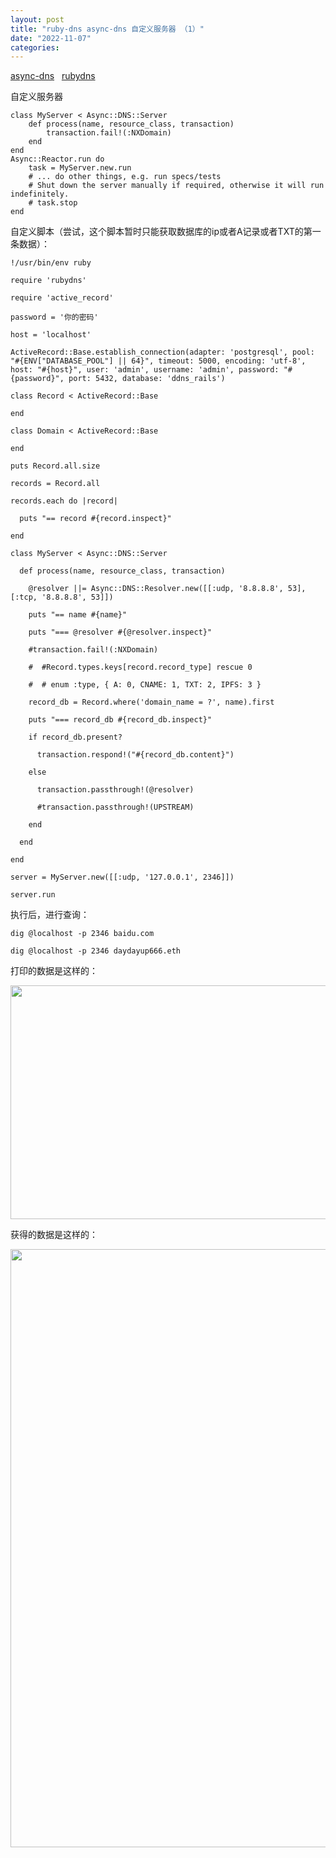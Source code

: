 ```yaml
---
layout: post
title: "ruby-dns async-dns 自定义服务器 （1）"
date: "2022-11-07"
categories: 
---
```

<p><a href="https://github.com/socketry/async-dns">async-dns</a>&nbsp;&nbsp; <a href="https://github.com/socketry/rubydns">rubydns</a>&nbsp;</p>

<p>自定义服务器</p>

<pre>
<code>class MyServer &lt; Async::DNS::Server
&nbsp;&nbsp; &nbsp;def process(name, resource_class, transaction)
&nbsp;&nbsp; &nbsp;&nbsp;&nbsp; &nbsp;transaction.fail!(:NXDomain)
&nbsp;&nbsp; &nbsp;end
end
Async::Reactor.run do
&nbsp;&nbsp; &nbsp;task = MyServer.new.run
&nbsp;&nbsp; &nbsp;# ... do other things, e.g. run specs/tests
&nbsp;&nbsp; &nbsp;# Shut down the server manually if required, otherwise it will run indefinitely.
&nbsp;&nbsp; &nbsp;# task.stop
end</code></pre>

<p>自定义脚本（尝试，这个脚本暂时只能获取数据库的ip或者A记录或者TXT的第一条数据）：</p>

<pre>
<code>!/usr/bin/env ruby

require &#39;rubydns&#39;

require &#39;active_record&#39;

password = &#39;你的密码&#39;

host = &#39;localhost&#39;

ActiveRecord::Base.establish_connection(adapter: &#39;postgresql&#39;, pool: &quot;#{ENV[&quot;DATABASE_POOL&quot;] || 64}&quot;, timeout: 5000, encoding: &#39;utf-8&#39;, host: &quot;#{host}&quot;, user: &#39;admin&#39;, username: &#39;admin&#39;, password: &quot;#{password}&quot;, port: 5432, database: &#39;ddns_rails&#39;)

class Record &lt; ActiveRecord::Base

end

class Domain &lt; ActiveRecord::Base

end

puts Record.all.size

records = Record.all

records.each do |record|

&nbsp; puts &quot;== record #{record.inspect}&quot;

end

class MyServer &lt; Async::DNS::Server

&nbsp; def process(name, resource_class, transaction)

&nbsp;&nbsp;&nbsp; @resolver ||= Async::DNS::Resolver.new([[:udp, &#39;8.8.8.8&#39;, 53], [:tcp, &#39;8.8.8.8&#39;, 53]])

&nbsp;&nbsp;&nbsp; puts &quot;== name #{name}&quot;

&nbsp;&nbsp;&nbsp; puts &quot;=== @resolver #{@resolver.inspect}&quot;

&nbsp;&nbsp;&nbsp; #transaction.fail!(:NXDomain)

&nbsp;&nbsp;&nbsp; #&nbsp; #Record.types.keys[record.record_type] rescue 0

&nbsp;&nbsp;&nbsp; #&nbsp; # enum :type, { A: 0, CNAME: 1, TXT: 2, IPFS: 3 }

&nbsp;&nbsp;&nbsp; record_db = Record.where(&#39;domain_name = ?&#39;, name).first

&nbsp;&nbsp;&nbsp; puts &quot;=== record_db #{record_db.inspect}&quot;

&nbsp;&nbsp;&nbsp; if record_db.present?

&nbsp;&nbsp;&nbsp;&nbsp;&nbsp; transaction.respond!(&quot;#{record_db.content}&quot;)

&nbsp;&nbsp;&nbsp; else

&nbsp;&nbsp;&nbsp;&nbsp;&nbsp; transaction.passthrough!(@resolver)

&nbsp;&nbsp;&nbsp;&nbsp;&nbsp; #transaction.passthrough!(UPSTREAM)

&nbsp;&nbsp;&nbsp; end

&nbsp; end

end

server = MyServer.new([[:udp, &#39;127.0.0.1&#39;, 2346]])

server.run</code></pre>

<p>执行后，进行查询：</p>

<pre>
<code>dig @localhost -p 2346 baidu.com</code></pre>

<pre>
<code>dig @localhost -p 2346 daydayup666.eth</code></pre>

<p>打印的数据是这样的：</p>

<p><img height="374" src="/uploads/ckeditor/pictures/695/image-20221107102253-1.png" width="1920" /></p>

<p>获得的数据是这样的：</p>

<p><img height="957" src="/uploads/ckeditor/pictures/697/image-20221107102415-3.png" width="1029" /></p>


